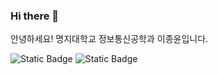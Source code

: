 ### Hi there 👋
안녕하세요! 명지대학교 정보통신공학과 이종윤입니다.

![Static Badge](https://img.shields.io/badge/Python-61dbfb?style=for-the-badge&logo=Python&logoColor=61dbfb&labelColor=black)
![Static Badge](https://img.shields.io/badge/Javascript-F0DB4F?style=for-the-badge&logo=Javascript&logoColor=F0DB4F&labelColor=black)

